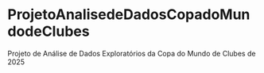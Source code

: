 # ProjetoAnalisedeDadosCopadoMundodeClubes
Projeto de Análise de Dados Exploratórios da Copa do Mundo de Clubes de 2025
